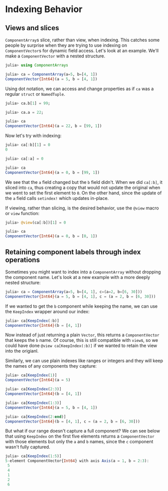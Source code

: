 # Indexing Behavior

## Views and slices
`ComponentArray`s slice, rather than view, when indexing. This catches some people by surprise when they are trying to use indexing on `ComponentVector`s for dynamic field access. Let's look at an example. We'll make a `ComponentVector` with a nested structure.
```julia
julia> using ComponentArrays

julia> ca = ComponentArray(a=5, b=[4, 1])
ComponentVector{Int64}(a = 5, b = [4, 1])
```
Using dot notation, we can access and change properties as if `ca` was a regular `struct` or `NamedTuple`.
```julia
julia> ca.b[1] = 99;

julia> ca.a = 22;

julia> ca
ComponentVector{Int64}(a = 22, b = [99, 1])
```
Now let's try with indexing:
```julia
julia> ca[:b][1] = 0
0

julia> ca[:a] = 0

julia> ca
ComponentVector{Int64}(a = 0, b = [99, 1])
```
We see that the `a` field changed but the `b` field didn't. When we did `ca[:b]`, it sliced into `ca`, thus creating a copy that would not update the original when we went to set the first element to `0`. On the other hand, since the update of the `a` field calls `setindex!` which updates in-place.

If viewing, rather than slicing, is the desired behavior, use the `@view` macro or `view` function:
```julia
julia> @view(ca[:b])[1] = 0

julia> ca
ComponentVector{Int64}(a = 0, b = [0, 1])
```

## Retaining component labels through index operations
Sometimes you might want to index into a `ComponentArray` without dropping the component name. Let's look at a new example with a more deeply nested structure:
```julia
julia> ca = ComponentArray(a=5, b=[4, 1], c=(a=2, b=[6, 30]))
ComponentVector{Int64}(a = 5, b = [4, 1], c = (a = 2, b = [6, 30]))
```
If we wanted to get the `b` component while keeping the name, we can use the `KeepIndex` wrapper around our index:
```julia
julia> ca[KeepIndex(:b)]
ComponentVector{Int64}(b = [4, 1])
```
Now instead of just returning a plain `Vector`, this returns a `ComponentVector` that keeps the `b` name. Of course, this is still compatible with `view`s, so we could have done `@view ca[KeepIndex(:b)]` if we wanted to retain the view into the origianl.

Similarly, we can use plain indexes like ranges or integers and they will keep the names of any components they capture:
```julia
julia> ca[KeepIndex(1)]
ComponentVector{Int64}(a = 5)

julia> ca[KeepIndex(2:3)]
ComponentVector{Int64}(b = [4, 1])

julia> ca[KeepIndex(1:3)]
ComponentVector{Int64}(a = 5, b = [4, 1])

julia> ca[KeepIndex(2:end)]
ComponentVector{Int64}(b = [4, 1], c = (a = 2, b = [6, 30]))
```
But what if our range doesn't capture a full component? We can see below that using `KeepIndex` on the first five elements returns a `ComponentVector` with those elements but only the `a` and `b` names, since the `c` component wasn't fully captured. 
```julia
julia> ca[KeepIndex(1:5)]
5-element ComponentVector{Int64} with axis Axis(a = 1, b = 2:3):
 5
 4
 1
 2
 6
```